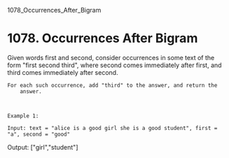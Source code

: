 1078_Occurrences_After_Bigram
# 1078. Occurrences After Bigram

Given words first and second, consider occurrences in
        some text of the form "first second third", where
        second comes immediately after first, and third comes
        immediately after second.

    For each such occurrence, add "third" to the answer, and return the
        answer.

     

    Example 1:

    Input: text = "alice is a good girl she is a good student", first = "a", second = "good"
Output: ["girl","student"]